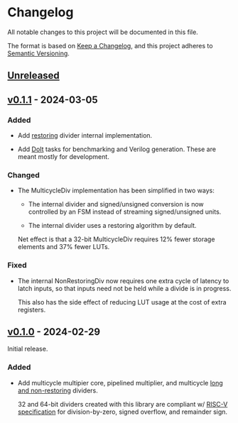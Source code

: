 # Changelog

All notable changes to this project will be documented in this file.

The format is based on [Keep a Changelog](https://keepachangelog.com/en/1.0.0/),
and this project adheres to [Semantic Versioning](https://semver.org/spec/v2.0.0.html).

## [Unreleased]


## [v0.1.1] - 2024-03-05

### Added
- Add [restoring](https://en.wikipedia.org/wiki/Division_algorithm) divider
  internal implementation.

- Add [DoIt](http://pydoit.org/) tasks for benchmarking and Verilog generation.
  These are meant mostly for development.


### Changed
- The MulticycleDiv implementation has been simplified in two ways:
  
  - The internal divider and signed/unsigned conversion is now controlled by
    an FSM instead of streaming signed/unsigned units.

  - The internal divider uses a restoring algorithm by default.

  Net effect is that a 32-bit MulticycleDiv requires 12% fewer storage
  elements and 37% fewer LUTs.


### Fixed
- The internal NonRestoringDiv now requires one extra cycle of latency to
  latch inputs, so that inputs need not be held while a divide is in progress.
  
  This also has the side effect of reducing LUT usage at the cost of extra
  registers.


## [v0.1.0] - 2024-02-29

Initial release.

### Added

- Add multicycle multipier core, pipelined multiplier, and multicycle
  [long and non-restoring](https://en.wikipedia.org/wiki/Division_algorithm) dividers.
  
  32 and 64-bit dividers created with this library are compliant w/
  [RISC-V specification](https://github.com/riscv/riscv-isa-manual/releases/tag/Ratified-IMAFDQC)
  for division-by-zero, signed overflow, and remainder sign.

[Unreleased]: https://github.com/cr1901/smolarith/compare/v0.1.1...HEAD
[v0.1.1]: https://github.com/cr1901/smolarith/compare/v0.1.0..v0.1.1
[v0.1.0]: https://github.com/cr1901/smolarith/releases/tag/v0.1.0

<!-- Skeleon generated by git-cliff. Prose modified by me (cr1901). -->
